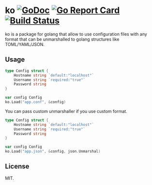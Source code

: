 # ko [![GoDoc](https://godoc.org/github.com/kovetskiy/ko?status.svg)](http://godoc.org/github.com/kovetskiy/ko) [![Go Report Card](https://goreportcard.com/badge/github.com/kovetskiy/ko)](https://goreportcard.com/report/github.com/kovetskiy/ko) [![Build Status](https://travis-ci.org/kovetskiy/ko.svg?branch=master)](https://travis-ci.org/kovetskiy/ko)


ko is a package for golang that allow to use configuration files with any format
that can be unmarshalled to golang structures like TOML/YAML/JSON.

## Usage

```go
type Config struct {
    Hostname string `default:"localhost"`
    Username string `required:"true"`
    Password string
}

var config Config
ko.Load("app.conf", &config)
```

You can pass custom unmarshaller if you use custom format.

```go
type Config struct {
    Hostname string `default:"localhost"`
    Username string `required:"true"`
    Password string
}

var config Config
ko.Load("app.json", &config, json.Unmarshal)
```

## License

MIT.
